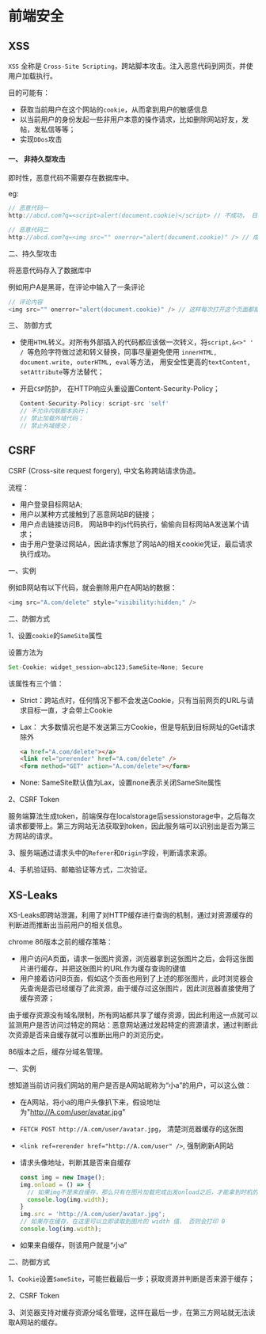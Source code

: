 # 前端安全

## XSS

`XSS` 全称是 `Cross-Site Scripting`，跨站脚本攻击。注入恶意代码到网页，并使用户加载执行。

目的可能有：

* 获取当前用户在这个网站的`cookie`，从而拿到用户的敏感信息
* 以当前用户的身份发起一些非用户本意的操作请求，比如删除网站好友，发帖，发私信等等；
* 实现`DDos`攻击

#### 一、  非持久型攻击

即时性，恶意代码不需要存在数据库中。

eg:

```js
// 恶意代码一
http://abcd.com?q=<script>alert(document.cookie)</script> // 不成功， 目前浏览器针对script等一些危险标签的插入做了拦截过滤

// 恶意代码二
http://abcd.com?q=<img src="" onerror="alert(document.cookie)" /> // 成功获取cookie
```

二、持久型攻击

将恶意代码存入了数据库中

例如用户A是黑哥，在评论中输入了一条评论

```js
// 评论内容
<img src="" onerror="alert(document.cookie)" /> // 这样每次打开这个页面都能获取cookie
```

三、 防御方式

* 使用`HTML`转义。对所有外部插入的代码都应该做一次转义，将`script,&<>" ' / `等危险字符做过滤和转义替换，同事尽量避免使用 `innerHTML, document.write, outerHTML, eval`等方法， 用安全性更高的`textContent, setAttribute`等方法替代；

* 开启`CSP`防护， 在HTTP响应头重设置Content-Security-Policy；

  ```js
  Content-Security-Policy: script-src 'self'
  // 不允许内联脚本执行；
  // 禁止加载外域代码；
  // 禁止外域提交；
  ```

  

## CSRF

CSRF (Cross-site request forgery), 中文名称跨站请求伪造。

流程：

* 用户登录目标网站A;
* 用户以某种方式接触到了恶意网站B的链接；
* 用户点击链接访问B， 网站B中的js代码执行，偷偷向目标网站A发送某个请求；
* 由于用户登录过网站A，因此请求懈怠了网站A的相关cookie凭证，最后请求执行成功。

一、实例

例如B网站有以下代码，就会删除用户在A网站的数据：

```js
<img src="A.com/delete" style="visibility:hidden;" />
```

二、防御方式

1、设置`cookie`的`SameSite`属性

设置方法为

```js
Set-Cookie: widget_session=abc123;SameSite=None; Secure
```

该属性有三个值：

* Strict：跨站点时，任何情况下都不会发送Cookie，只有当前网页的URL与请求目标一直，才会带上Cookie

* Lax： 大多数情况也是不发送第三方Cookie，但是导航到目标网址的Get请求除外

  ```html
  <a href="A.com/delete"></a>
  <link rel="prerender" href="A.com/delete" />
  <form method="GET" action="A.com/delete"></form>
  ```

* None: SameSite默认值为Lax，设置none表示关闭SameSite属性

2、CSRF Token

服务端算法生成token，前端保存在localstorage后sessionstorage中，之后每次请求都要带上。第三方网站无法获取到token，因此服务端可以识别出是否为第三方网站的请求。

3、服务端通过请求头中的`Referer`和`Origin`字段，判断请求来源。

4、手机验证码、邮箱验证等方式，二次验证。

## XS-Leaks

XS-Leaks即跨站泄漏，利用了对HTTP缓存进行查询的机制，通过对资源缓存的判断进而推断出当前用户的相关信息。

chrome 86版本之前的缓存策略：

* 用户访问A页面，请求一张图片资源，浏览器拿到这张图片之后，会将这张图片进行缓存，并把这张图片的URL作为缓存查询的键值
* 用户接着访问B页面，假如这个页面也用到了上述的那张图片，此时浏览器会先查询是否已经缓存了此资源，由于缓存过这张图片，因此浏览器直接使用了缓存资源；

由于缓存资源没有域名限制，所有网站都共享了缓存资源，因此利用这一点就可以监测用户是否访问过特定的网站：恶意网站通过发起特定的资源请求，通过判断此次资源是否来自缓存就可以推断出用户的浏览历史。

86版本之后，缓存分域名管理。

一、实例

想知道当前访问我们网站的用户是否是A网站昵称为“小a”的用户，可以这么做：

* 在A网站，将小a的用户头像扒下来，假设地址为"http://A.com/user/avatar.jpg"

* `FETCH POST http://A.com/user/avatar.jpg`， 清楚浏览器缓存的这张图

* `<link ref=rerender href="http://A.com/user" />`, 强制刷新A网站

* 请求头像地址，判断其是否来自缓存

  ```js
  const img = new Image();
  img.onload = () => {
    // 如果img不是来自缓存，那么只有在图片加载完成出发onload之后，才能拿到时机的width值
    console.log(img.width);
  }
  img.src = 'http://A.com/user/avatar.jpg';
  // 如果存在缓存，在这里可以立即读取到图片的 width 值， 否则会打印 0
  console.log(img.width);
  ```

* 如果来自缓存，则该用户就是“小a”

二、防御方式

1、`Cookie`设置`SameSite`，可能拦截最后一步；获取资源并判断是否来源于缓存；

2、CSRF Token

3、浏览器支持对缓存资源分域名管理，这样在最后一步，在第三方网站就无法读取A网站的缓存。











































